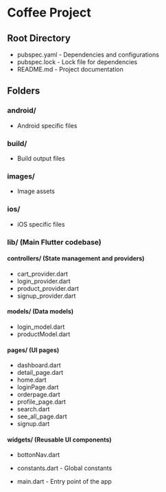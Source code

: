 # Coffee Project

## Root Directory
- pubspec.yaml - Dependencies and configurations
- pubspec.lock - Lock file for dependencies
- README.md - Project documentation

## Folders
### android/
- Android specific files

### build/
- Build output files

### images/
- Image assets

### ios/
- iOS specific files

### lib/ (Main Flutter codebase)
#### controllers/ (State management and providers)
- cart_provider.dart
- login_provider.dart
- product_provider.dart
- signup_provider.dart

#### models/ (Data models)
- login_model.dart
- productModel.dart

#### pages/ (UI pages)
- dashboard.dart
- detail_page.dart
- home.dart
- loginPage.dart
- orderpage.dart
- profile_page.dart
- search.dart
- see_all_page.dart
- signup.dart

#### widgets/ (Reusable UI components)
- bottonNav.dart

- constants.dart - Global constants
- main.dart - Entry point of the app
